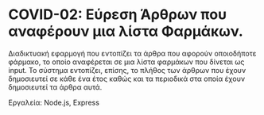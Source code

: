 # COVID-02:  Εύρεση Άρθρων που αναφέρουν μια λίστα Φαρμάκων. 

Διαδικτυακή εφαρμογή που εντοπίζει τα άρθρα που αφορούν οποιοδήποτε φάρμακο, το οποίο αναφέρεται σε μια λίστα φαρμάκων που δίνεται ως input. Το σύστημα εντοπίζει, επίσης, το πλήθος των άρθρων που έχουν δημοσιευτεί σε κάθε ένα έτος καθώς και τα περιοδικά στα οποία έχουν δημοσιευτεί τα άρθρα αυτά.

Εργαλεία: Node.js, Express
